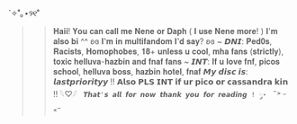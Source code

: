 `✧˚｡⋆୨୧˚ 
   >> 𝐇𝐚𝐢𝐢! 𝐘𝐨𝐮 𝐜𝐚𝐧 𝐜𝐚𝐥𝐥 𝐦𝐞 𝐍𝐞𝐧𝐞 𝐨𝐫 𝐃𝐚𝐩𝐡 ( 𝐈 𝐮𝐬𝐞 𝐍𝐞𝐧𝐞 𝐦𝐨𝐫𝐞! ) 𝐈'𝐦 𝐚𝐥𝐬𝐨 𝐛𝐢 ^^
                 ʚɞ 𝐈'𝐦 𝐢𝐧 𝐦𝐮𝐥𝐭𝐢𝐟𝐚𝐧𝐝𝐨𝐦 𝐈'𝐝 𝐬𝐚𝐲? ʚɞ
  ~  𝘿𝙉𝙄: 𝐏𝐞𝐝𝟎𝐬, 𝐑𝐚𝐜𝐢𝐬𝐭𝐬, 𝐇𝐨𝐦𝐨𝐩𝐡𝐨𝐛𝐞𝐬, 𝟏𝟖+ 𝐮𝐧𝐥𝐞𝐬𝐬 𝐮 𝐜𝐨𝐨𝐥, 𝐦𝐡𝐚 𝐟𝐚𝐧𝐬 (𝐬𝐭𝐫𝐢𝐜𝐭𝐥𝐲), 𝐭𝐨𝐱𝐢𝐜 𝐡𝐞𝐥𝐥𝐮𝐯𝐚-𝐡𝐚𝐳𝐛𝐢𝐧 𝐚𝐧𝐝 𝐟𝐧𝐚𝐟 𝐟𝐚𝐧𝐬
  ~  𝙄𝙉𝙏: 𝐈𝐟 𝐮 𝐥𝐨𝐯𝐞 𝐟𝐧𝐟, 𝐩𝐢𝐜𝐨𝐬 𝐬𝐜𝐡𝐨𝐨𝐥, 𝐡𝐞𝐥𝐥𝐮𝐯𝐚 𝐛𝐨𝐬𝐬, 𝐡𝐚𝐳𝐛𝐢𝐧 𝐡𝐨𝐭𝐞𝐥, 𝐟𝐧𝐚𝐟
                   𝙈𝙮 𝙙𝙞𝙨𝙘 𝙞𝙨: 𝙡𝙖𝙨𝙩𝙥𝙧𝙞𝙤𝙧𝙞𝙩𝙮𝙮
          !! 𝗔𝗹𝘀𝗼 𝗣𝗟𝗦 𝗜𝗡𝗧 𝗶𝗳 𝘂𝗿 𝗽𝗶𝗰𝗼 𝗼𝗿 𝗰𝗮𝘀𝘀𝗮𝗻𝗱𝗿𝗮 𝗸𝗶𝗻 !! 𓆩♡𓆪
         `  𝙏𝙝𝙖𝙩'𝙨 𝙖𝙡𝙡 𝙛𝙤𝙧 𝙣𝙤𝙬 𝙩𝙝𝙖𝙣𝙠 𝙮𝙤𝙪 𝙛𝙤𝙧 𝙧𝙚𝙖𝙙𝙞𝙣𝙜 ! ༘⋆  ` ˶˃ ᵕ ˂˶
